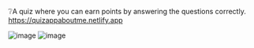 ❔A quiz where you can earn points by answering the questions correctly.
https://quizappaboutme.netlify.app

![image](https://user-images.githubusercontent.com/79223424/187061852-86f9a03c-758c-4245-b7fc-ffabd74803eb.png)  ![image](https://user-images.githubusercontent.com/79223424/187061870-c101a95e-b568-484e-b3da-406d21839a31.png)
 
